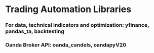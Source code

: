 # Trading Automation Libraries 
### For data, technical indicators and optimization: yfinance, pandas_ta, backtesting
### Oanda Broker API: oanda_candels, oandapyV20
